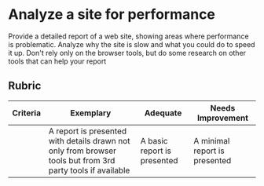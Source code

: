 # Analyze a site for performance

Provide a detailed report of a web site, showing areas where performance is problematic. Analyze why the site is slow and what you could do to speed it up. Don't rely only on the browser tools, but do some research on other tools that can help your report

## Rubric

| Criteria | Exemplary                                                                                                  | Adequate                    | Needs Improvement             |
| -------- | ---------------------------------------------------------------------------------------------------------- | --------------------------- | ----------------------------- |
|          | A report is presented with details drawn not only from browser tools but from 3rd party tools if available | A basic report is presented | A minimal report is presented |
